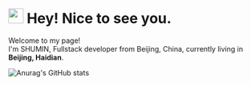 <h1><img src="https://emojis.slackmojis.com/emojis/images/1531849430/4246/blob-sunglasses.gif?1531849430" width="30"/> Hey! Nice to see you.</h1>

<p>Welcome to my page! </br> 
I'm SHUMIN, Fullstack developer from Beijing, China, currently living in <b>Beijing, Haidian</b>.
</p>

![Anurag's GitHub stats](https://github-readme-stats.vercel.app/api?username=shumintao&show_icons=true&theme=radical)














